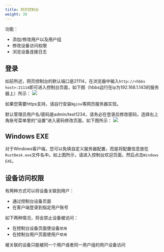 ```yaml
---
title: 网页控制台 
weight: 30
---
```


功能：

- 添加/修改用户以及用户组
- 修改设备访问权限
- 浏览设备连接日志

## 登录
如前所述，网页控制台的默认端口是21114，在浏览器中输入`http://<hbbs host>:21114`即可进入控制台页面，如下图（hbbs运行在ip为192.168.1.143的服务器上）所示：
![](/docs/en/self-host/console/images/console-login-zh.png)

如果您需要https支持，请自行安装`Nginx`等网页服务器实现。

默认管理员用户名/密码是admin/test1234，请务必在登录后修改密码，选择右上角账号菜单里的”设置“进入密码修改页面，如下图所示：
![](/docs/en/self-host/console/images/console-home-zh.png?v2)

## Windows EXE
对于Windows客户端，您可以免填自定义服务器配置，而是将配置信息放在`RustDesk.exe`文件名中。如上图所示，请进入控制台欢迎页面，然后点击`Windows EXE`。

## 设备访问权限
有两种方式可以将设备关联到用户：
- 通过控制台设备页面
- 在客户端登录到指定用户账号

如下两种情况，将会禁止设备被访问：
- 在控制台设备页面使设备`禁用`
- 在控制台用户页面使用户`禁用`

被关联的设备只能被同一个用户或者同一用户组的用户设备访问
